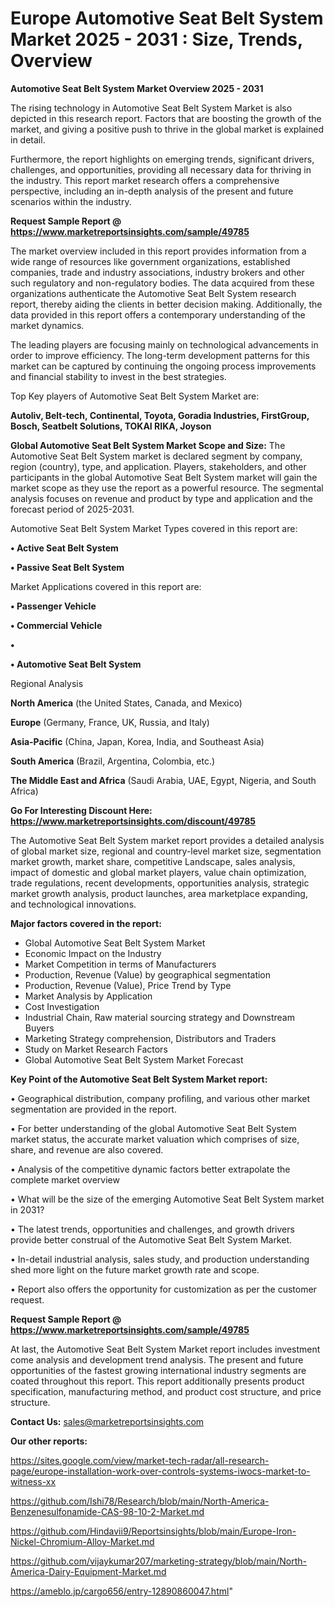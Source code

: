 # Europe Automotive Seat Belt System Market 2025 - 2031 : Size, Trends, Overview

<Strong> Automotive Seat Belt System Market Overview 2025 - 2031</strong>

The rising technology in Automotive Seat Belt System Market is also depicted in this research report. Factors that are boosting the growth of the market, and giving a positive push to thrive in the global market is explained in detail.

Furthermore, the report highlights on emerging trends, significant drivers, challenges, and opportunities, providing all necessary data for thriving in the industry. This report market research offers a comprehensive perspective, including an in-depth analysis of the present and future scenarios within the industry.

<strong>Request Sample Report @ <a href=https://www.marketreportsinsights.com/sample/49785>https://www.marketreportsinsights.com/sample/49785</a></strong>

The market overview included in this report provides information from a wide range of resources like government organizations, established companies, trade and industry associations, industry brokers and other such regulatory and non-regulatory bodies. The data acquired from these organizations authenticate the Automotive Seat Belt System research report, thereby aiding the clients in better decision making. Additionally, the data provided in this report offers a contemporary understanding of the market dynamics.

The leading players are focusing mainly on technological advancements in order to improve efficiency. The long-term development patterns for this market can be captured by continuing the ongoing process improvements and financial stability to invest in the best strategies.

Top Key players of Automotive Seat Belt System Market are:

<strong>Autoliv, Belt-tech, Continental, Toyota, Goradia Industries, FirstGroup, Bosch, Seatbelt Solutions, TOKAI RIKA, Joyson</strong>

<strong><b>Global Automotive Seat Belt System Market Scope and Size:</b></strong>
The Automotive Seat Belt System market is declared segment by company, region (country), type, and application. Players, stakeholders, and other participants in the global Automotive Seat Belt System market will gain the market scope as they use the report as a powerful resource. The segmental analysis focuses on revenue and product by type and application and the forecast period of 2025-2031.

Automotive Seat Belt System Market Types covered in this report are:

<strong>•  Active Seat Belt System

•  Passive Seat Belt System</strong>

Market Applications covered in this report are:

<strong>•  Passenger Vehicle

•  Commercial Vehicle

•  

•  Automotive Seat Belt System</strong> 

Regional Analysis

<strong>North America</strong> (the United States, Canada, and Mexico)

<strong>Europe</strong> (Germany, France, UK, Russia, and Italy)

<strong>Asia-Pacific</strong> (China, Japan, Korea, India, and Southeast Asia)

<strong>South America</strong> (Brazil, Argentina, Colombia, etc.)

<strong>The Middle East and Africa</strong> (Saudi Arabia, UAE, Egypt, Nigeria, and South Africa)

<strong>Go For Interesting Discount Here: <a href=https://www.marketreportsinsights.com/discount/49785>https://www.marketreportsinsights.com/discount/49785</a></strong>

The Automotive Seat Belt System market report provides a detailed analysis of global market size, regional and country-level market size, segmentation market growth, market share, competitive Landscape, sales analysis, impact of domestic and global market players, value chain optimization, trade regulations, recent developments, opportunities analysis, strategic market growth analysis, product launches, area marketplace expanding, and technological innovations.

<strong><b>Major factors covered in the report:</b></strong>
<ul>
  <li>Global Automotive Seat Belt System Market </li>
  <li>Economic Impact on the Industry</li>
  <li>Market Competition in terms of Manufacturers</li>
  <li>Production, Revenue (Value) by geographical segmentation</li>
  <li>Production, Revenue (Value), Price Trend by Type</li>
  <li>Market Analysis by Application</li>
  <li>Cost Investigation</li>
  <li>Industrial Chain, Raw material sourcing strategy and Downstream Buyers</li>
  <li>Marketing Strategy comprehension, Distributors and Traders</li>
  <li>Study on Market Research Factors</li>
  <li>Global Automotive Seat Belt System Market Forecast</li>
</ul>

<strong><b>Key Point of the Automotive Seat Belt System Market report:</b></strong>

• Geographical distribution, company profiling, and various other market segmentation are provided in the report.

• For better understanding of the global Automotive Seat Belt System market status, the accurate market valuation which comprises of size, share, and revenue are also covered.

• Analysis of the competitive dynamic factors better extrapolate the complete market overview

• What will be the size of the emerging Automotive Seat Belt System market in 2031?

• The latest trends, opportunities and challenges, and growth drivers provide better construal of the Automotive Seat Belt System Market.

• In-detail industrial analysis, sales study, and production understanding shed more light on the future market growth rate and scope.

• Report also offers the opportunity for customization as per the customer request.

<strong>Request Sample Report @ <a href=https://www.marketreportsinsights.com/sample/49785>https://www.marketreportsinsights.com/sample/49785</a></strong>

At last, the Automotive Seat Belt System Market report includes investment come analysis and development trend analysis. The present and future opportunities of the fastest growing international industry segments are coated throughout this report. This report additionally presents product specification, manufacturing method, and product cost structure, and price structure.

<strong>Contact Us:</strong>
sales@marketreportsinsights.com

<strong>Our other reports:</strong>

<a href=https://sites.google.com/view/market-tech-radar/all-research-page/europe-installation-work-over-controls-systems-iwocs-market-to-witness-xx>https://sites.google.com/view/market-tech-radar/all-research-page/europe-installation-work-over-controls-systems-iwocs-market-to-witness-xx</a>

<a href=https://github.com/Ishi78/Research/blob/main/North-America-Benzenesulfonamide-CAS-98-10-2-Market.md>https://github.com/Ishi78/Research/blob/main/North-America-Benzenesulfonamide-CAS-98-10-2-Market.md</a>

<a href=https://github.com/Hindavii9/Reportsinsights/blob/main/Europe-Iron-Nickel-Chromium-Alloy-Market.md>https://github.com/Hindavii9/Reportsinsights/blob/main/Europe-Iron-Nickel-Chromium-Alloy-Market.md</a>

<a href=https://github.com/vijaykumar207/marketing-strategy/blob/main/North-America-Dairy-Equipment-Market.md>https://github.com/vijaykumar207/marketing-strategy/blob/main/North-America-Dairy-Equipment-Market.md</a>

<a href=https://ameblo.jp/cargo656/entry-12890860047.html>https://ameblo.jp/cargo656/entry-12890860047.html</a>"
